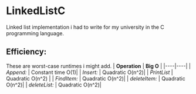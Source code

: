 # LinkedListC
Linked list implementation i had to write for my university
in the C programming language.

## **Efficiency:**
These are worst-case runtimes i might add.
| **Operation** | **Big O** |
|----|----|
| *Append:*     | Constant time O(1)|
| *Insert:*     | Quadratic O(n^2)|
| *PrintList* | Quadratic O(n^2) |
| *FindItem:*     | Quadratic O(n^2)|
| *deleteItem:*     | Quadratic O(n^2)|
| *deleteList:*     | Quadratic O(n^2)|

